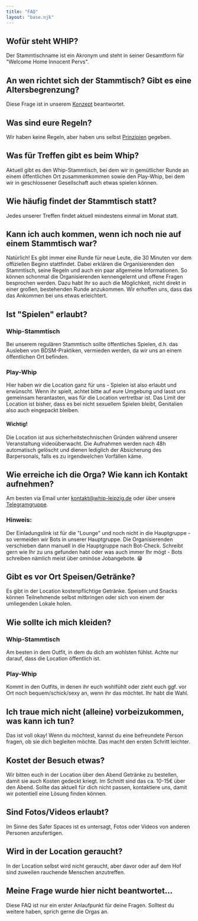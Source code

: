```yaml
---
title: "FAQ"
layout: "base.njk"
---
```

## Wofür steht WHIP?
Der Stammtischname ist ein Akronym und steht in seiner Gesamtform für "Welcome Home Innocent Pervs".

## An wen richtet sich der Stammtisch? Gibt es eine Altersbegrenzung?
Diese Frage ist in unserem [Konzept](/konzept.html) beantwortet.

## Was sind eure Regeln?
Wir haben keine Regeln, aber haben uns selbst [Prinzipien](/prinzipien.html) gegeben.

## Was für Treffen gibt es beim Whip?
Aktuell gibt es den Whip-Stammtisch, bei dem wir in gemütlicher Runde an einem öffentlichen Ort zusammenkommen sowie den Play-Whip, bei dem wir in geschlossener Gesellschaft auch etwas spielen können.

## Wie häufig findet der Stammtisch statt?
Jedes unserer Treffen findet aktuell mindestens einmal im Monat statt.

## Kann ich auch kommen, wenn ich noch nie auf einem Stammtisch war?
Natürlich! Es gibt immer eine Runde für neue Leute, die 30 Minuten vor dem offiziellen Beginn stattfindet. Dabei erklären die Organisierenden den Stammtisch, seine Regeln und auch ein paar allgemeine Informationen. So können schonmal die Organisierenden kennengelernt und offene Fragen besprochen werden. Dazu habt Ihr so auch die Möglichkeit, nicht direkt in einer großen, bestehenden Runde anzukommen. Wir erhoffen uns, dass das das Ankommen bei uns etwas erleichtert.

## Ist "Spielen" erlaubt?
### Whip-Stammtisch
Bei unserem regulären Stammtisch sollte öffentliches Spielen, d.h. das Ausleben von BDSM-Praktiken, vermieden werden, da wir uns an einem öffentlichen Ort befinden.

### Play-Whip
Hier haben wir die Location ganz für uns - Spielen ist also erlaubt und erwünscht.
Wenn ihr spielt, achtet bitte auf eure Umgebung und lasst uns gemeinsam herantasten, was für die Location vertretbar ist. Das Limit der Location ist bisher, dass es bei nicht sexuellem Spielen bleibt, Genitalien also auch eingepackt bleiben. 

#### Wichtig!
Die Location ist aus sicherheitstechnischen Gründen während unserer Veranstaltung videoüberwacht. Die Aufnahmen werden nach 48h automatisch gelöscht und dienen lediglich der Absicherung des Barpersonals, falls es zu irgendwelchen Vorfällen käme. 

## Wie erreiche ich die Orga? Wie kann ich Kontakt aufnehmen?
Am besten via Email unter [kontakt@whip-leipzig.de](mailto:kontakt@whip-leipzig.de) oder über unsere [Telegramgruppe](https://t.me/+nErQRBpG9xFkNTc6).
### Hinweis:
Der Einladungslink ist für die "Lounge" und noch nicht in die Hauptgruppe - so vermeiden wir Bots in unserer Hauptgruppe. Die Organisierenden verschieben dann manuell in die Hauptgruppe nach Bot-Check. Schreibt gern wie Ihr zu uns gefunden habt oder was auch immer Ihr mögt - Bots schreiben nämlich meist über ominöse Jobangebote. 😁

## Gibt es vor Ort Speisen/Getränke?
Es gibt in der Location kostenpflichtige Getränke. Speisen und Snacks können Teilnehmende selbst mitbringen oder sich von einem der umliegenden Lokale holen.

## Wie sollte ich mich kleiden?
### Whip-Stammtisch
Am besten in dem Outfit, in dem du dich am wohlsten fühlst. Achte nur darauf, dass die Location öffentlich ist.

### Play-Whip
Kommt in den Outfits, in denen ihr euch wohlfühlt oder zieht euch ggf. vor Ort noch bequem/schick/sexy an, wenn ihr das möchtet. Ihr habt die Wahl.

## Ich traue mich nicht (alleine) vorbeizukommen, was kann ich tun?
Das ist voll okay! Wenn du möchtest, kannst du eine befreundete Person fragen, ob sie dich begleiten möchte. Das macht den ersten Schritt leichter.

## Kostet der Besuch etwas?
Wir bitten euch in der Location über den Abend Getränke zu bestellen, damit sie auch Kosten gedeckt kriegt. Im Schnitt sind das ca. 10-15€ über den Abend. Sollte das aktuell für dich nicht passen, kontaktiere uns, damit wir potentiell eine Lösung finden können.

## Sind Fotos/Videos erlaubt?
Im Sinne des Safer Spaces ist es untersagt, Fotos oder Videos von anderen Personen anzufertigen.

## Wird in der Location geraucht?
In der Location selbst wird nicht geraucht, aber davor oder auf dem Hof sind zuweilen rauchende Menschen anzutreffen.

## Meine Frage wurde hier nicht beantwortet...
Diese FAQ ist nur ein erster Anlaufpunkt für deine Fragen. Solltest du weitere haben, sprich gerne die Orgas an.
